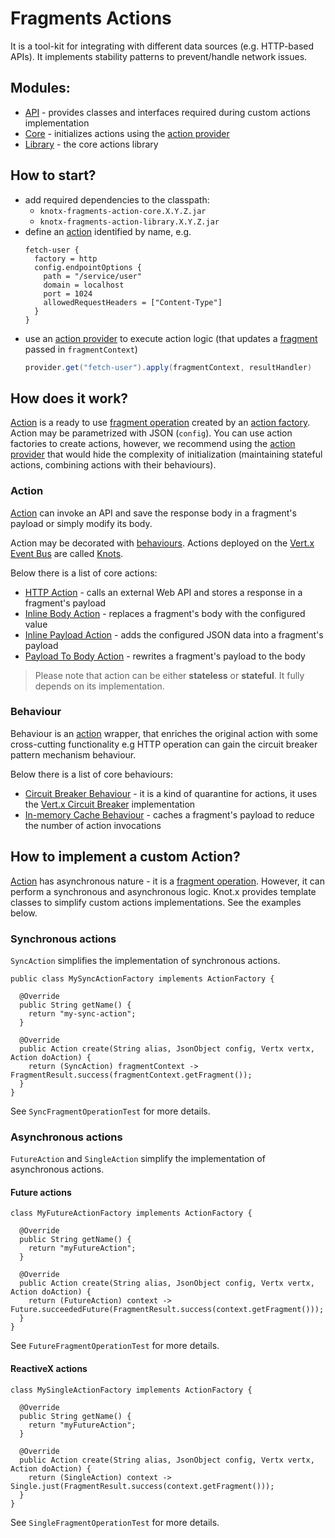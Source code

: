 # Fragments Actions
It is a tool-kit for integrating with different data sources (e.g. HTTP-based APIs). It 
implements stability patterns to prevent/handle network issues.

## Modules:
- [API](https://github.com/Knotx/knotx-fragments/tree/master/action/api) - provides classes and interfaces required during custom actions implementation
- [Core](https://github.com/Knotx/knotx-fragments/tree/master/action/core) - initializes actions using the [action provider](https://github.com/Knotx/knotx-fragments/tree/master/action/core#action-provider)
- [Library](https://github.com/Knotx/knotx-fragments/tree/master/action/library) - the core actions library

## How to start?
- add required dependencies to the classpath:
  - `knotx-fragments-action-core.X.Y.Z.jar`
  - `knotx-fragments-action-library.X.Y.Z.jar`
- define an [action](#action) identified by name, e.g.
  ```hocon
  fetch-user {
    factory = http
    config.endpointOptions {
      path = "/service/user"
      domain = localhost
      port = 1024
      allowedRequestHeaders = ["Content-Type"]
    }
  }  
- use an [action provider](https://github.com/Knotx/knotx-fragments/tree/master/action/core#action-provider) 
  to execute action logic (that updates a [fragment](https://github.com/Knotx/knotx-fragments/tree/master/api#fragment)
  passed in `fragmentContext`)
  ```java
  provider.get("fetch-user").apply(fragmentContext, resultHandler)
  ```

## How does it work?
[Action](#action) is a ready to use [fragment operation](https://github.com/Knotx/knotx-fragments/tree/master/api#fragment-operation) 
created by an [action factory](https://github.com/Knotx/knotx-fragments/tree/master/action/api#action-factory). Action may be parametrized with JSON (`config`). 
You can use action factories to create actions, however, we recommend using the [action provider](https://github.com/Knotx/knotx-fragments/tree/master/action/core#action-provider) 
that would hide the complexity of initialization (maintaining stateful actions, combining actions 
with their behaviours).

### Action
[Action](https://github.com/Knotx/knotx-fragments/tree/master/action/api#action) can invoke an API 
and save the response body in a fragment's payload or simply modify its body.

Action may be decorated with [behaviours](#behaviour). Actions deployed on the [Vert.x Event Bus](https://vertx.io/docs/vertx-core/java/#event_bus) 
are called [Knots](https://github.com/Knotx/knotx-fragments/tree/master/action/api#knot).

Below there is a list of core actions:
- [HTTP Action](https://github.com/Knotx/knotx-fragments/tree/master/action/library#http-action) - calls an external Web API and stores a response in a fragment's payload
- [Inline Body Action](https://github.com/Knotx/knotx-fragments/tree/master/action/library#inline-body-action) - replaces a fragment's body with the configured value
- [Inline Payload Action](https://github.com/Knotx/knotx-fragments/tree/master/action/library#inline-payload-action) - adds the configured JSON data into a fragment's payload
- [Payload To Body Action](https://github.com/Knotx/knotx-fragments/tree/master/action/library#payload-to-body-action) - rewrites a fragment's payload to the body

> Please note that action can be either **stateless** or **stateful**. It fully depends on its implementation.

### Behaviour
Behaviour is an [action](#action) wrapper, that enriches the original action with some 
cross-cutting functionality e.g HTTP operation can gain the circuit breaker pattern mechanism behaviour.

Below there is a list of core behaviours:
- [Circuit Breaker Behaviour](https://github.com/Knotx/knotx-fragments/tree/master/action/library#circuit-breaker-behaviour) - it is a kind of quarantine for actions, it uses the [Vert.x Circuit Breaker](https://vertx.io/docs/vertx-circuit-breaker/java/) implementation
- [In-memory Cache Behaviour](https://github.com/Knotx/knotx-fragments/tree/master/action/library#in-memory-cache-behaviour) - caches a fragment's payload to reduce the number of action invocations

## How to implement a custom Action?
[Action](#action) has asynchronous nature - it is a [fragment operation](https://github.com/Knotx/knotx-fragments/tree/master/api#fragment-operation).
However, it can perform a synchronous and asynchronous logic. Knot.x provides template classes to simplify 
custom actions implementations. See the examples below.  

### Synchronous actions
`SyncAction` simplifies the implementation of synchronous actions.

```
public class MySyncActionFactory implements ActionFactory {

  @Override
  public String getName() {
    return "my-sync-action";
  }
  
  @Override
  public Action create(String alias, JsonObject config, Vertx vertx, Action doAction) {
    return (SyncAction) fragmentContext -> FragmentResult.success(fragmentContext.getFragment());
  }
}
```
See `SyncFragmentOperationTest` for more details.

### Asynchronous actions
`FutureAction` and `SingleAction` simplify the implementation of asynchronous actions.

#### Future actions
```
class MyFutureActionFactory implements ActionFactory {
  
  @Override
  public String getName() {
    return "myFutureAction";
  }

  @Override
  public Action create(String alias, JsonObject config, Vertx vertx, Action doAction) {
    return (FutureAction) context -> Future.succeededFuture(FragmentResult.success(context.getFragment()));
  }
}
```
See `FutureFragmentOperationTest` for more details.

#### ReactiveX actions
```
class MySingleActionFactory implements ActionFactory {

  @Override
  public String getName() {
    return "myFutureAction";
  }

  @Override
  public Action create(String alias, JsonObject config, Vertx vertx, Action doAction) {
    return (SingleAction) context -> Single.just(FragmentResult.success(context.getFragment()));
  }
}
```
See `SingleFragmentOperationTest` for more details.